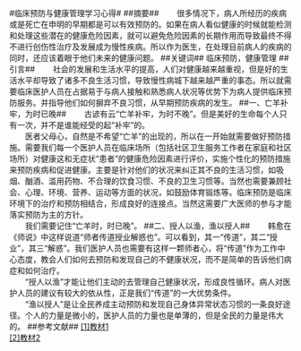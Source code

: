 #临床预防与健康管理学习心得#
##摘要##
&emsp;&emsp;很多情况下，病人所经历的疾病或是死亡在申明的早期都是可以有效预防的。如果在病人看似健康的时候就能检测和处理这些潜在的健康危险因素，就可以避免危险因素的长期作用而导致最终不得不进行创伤性治疗及发展成为慢性疾病。所以作为医生，在处理目前病人的疾病的同时，还应该着眼于他们未来的健康问题。
##关键词##
临床预防，健康管理
##引言##
&emsp;&emsp;社会的发展和生活水平的提高，人们对健康越来越重视，但是好的生活水平却导致了诸多不良生活习惯，导致慢性病城下越来越严重的事态。所以就需要临床医护人员在占据易于与病人接触和熟悉病人状况等优势下为病人提供临床预防服务。并指导他们如何摒弃不良习惯，从早期预防疾病的发生。
##一、亡羊补牢，为时已晚##
&emsp;&emsp;古谚有云“亡羊补牢，为时不晚”。但是美好的生命每个人只有一次，并不是谁能经受的起“补牢”的。
</br>&emsp;&emsp;医者父母心，自然是不希望“亡羊”的出现的，所以在一开始就需要做好预防措施。需要我们每一个医护人员在临床场所（包括社区卫生服务工作者在家庭和社区场所）对健康这和无症状“患者”的健康危险因素进行评价，实施个性化的预防措施来预防疾病和促进健康。主要是针对他们的状况来纠正其不良的生活习惯，如吸烟、酗酒、滥用药物、不合理的饮食习惯、不良的卫生习惯等。当然也需要兼顾社会、心理、环境、营养、运动等方面的状况，如鼓励体育锻炼等。临床预防是临床环境下的治疗和预防相结合，形成良好的连接点。当然这需要广大医师的参与才能落实预防为主的方针。
</br>&emsp;&emsp;我们需要记住“亡羊时，时已晚”。
##二、授人以渔，渔以授人##
&emsp;&emsp;韩愈在《师说》中这样说道“师者传道授业解惑也”。可以看到，其一“传道”，其二“授业”，其三“解惑”。我们医护人员也需要有这样一颗师者心，将“传道”作为工作中心态度，教会人们如何去预防和发现自己的不健康状况，而不是简单的告诉他们病症和如何治疗。
</br>&emsp;&emsp;“授人以渔”才能让他们主动的去管理自己健康状况，形成良性循环。病人对医护人员的建议有较大的依从性，正是我们“传道”的一大优势条件。
</br>&emsp;&emsp;“渔以授人”是让全民养成主动预防和发现自己身体异常状态习惯的一条良好途径。个人的力量是微小的，医护人员的力量也是单薄的，但是全民的力量是伟大的。
##参考文献##
[[1]教材1](1)</br>
[[2]教材2](2)
